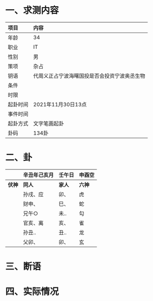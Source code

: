 # 一、求测内容
|项目|内容|
|:-|:-|
|年龄|34|
|职业|IT|
|性别|男|
|策项|杂占|
|钥语|代周义正占宁波海曙国投是否会投资宁波奥丞生物|
|条件||
|时限||
|起卦时间|2021年11月30日13点|
|事件时间||
|起卦方式|文字笔画起卦|
|卦码|134卦|

# 二、卦
||辛丑年己亥月|壬午日|申酉空|
|:-|:-|:-|:-|
|**伏神**|**同人**|**家人**|**六神**|
||孙戌、应|卯、|虎|
||财申、|巳、|蛇|
||兄午○|未..|勾|
||官亥、离|亥、|雀|
||孙丑..|丑..|龙|
||父卯、|卯、|玄|


# 三、断语

# 四、实际情况